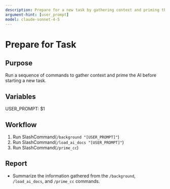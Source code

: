 ```yaml
---
description: Prepare for a new task by gathering context and priming the AI.
argument-hint: [user_prompt]
model: claude-sonnet-4-5
---
```


# Prepare for Task

## Purpose
Run a sequence of commands to gather context and prime the AI before starting a new task.

## Variables
USER_PROMPT: $1

## Workflow
1. Run SlashCommand(`/background "[USER_PROMPT]"`)
2. Run SlashCommand(`/load_ai_docs "[USER_PROMPT]"`)
3. Run SlashCommand(`/prime_cc`)

## Report
- Summarize the information gathered from the `/background`, `/load_ai_docs`, and `/prime_cc` commands.
